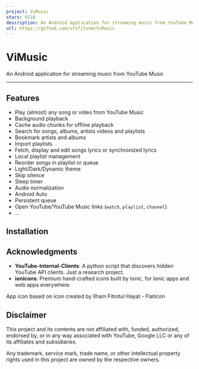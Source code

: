 ```yaml
---
project: ViMusic
stars: 9210
description: An Android application for streaming music from YouTube Music.
url: https://github.com/vfsfitvnm/ViMusic
---
```


ViMusic
=======

An Android application for streaming music from YouTube Music

* * *

Features
--------

-   Play (almost) any song or video from YouTube Music
-   Background playback
-   Cache audio chunks for offline playback
-   Search for songs, albums, artists videos and playlists
-   Bookmark artists and albums
-   Import playlists
-   Fetch, display and edit songs lyrics or synchronized lyrics
-   Local playlist management
-   Reorder songs in playlist or queue
-   Light/Dark/Dynamic theme
-   Skip silence
-   Sleep timer
-   Audio normalization
-   Android Auto
-   Persistent queue
-   Open YouTube/YouTube Music links (`watch`, `playlist`, `channel`)
-   ...

Installation
------------

Acknowledgments
---------------

-   **YouTube-Internal-Clients**: A python script that discovers hidden YouTube API clients. Just a research project.
-   **ionicons**: Premium hand-crafted icons built by Ionic, for Ionic apps and web apps everywhere.

App icon based on icon created by Ilham Fitrotul Hayat - Flaticon

Disclaimer
----------

This project and its contents are not affiliated with, funded, authorized, endorsed by, or in any way associated with YouTube, Google LLC or any of its affiliates and subsidiaries.

Any trademark, service mark, trade name, or other intellectual property rights used in this project are owned by the respective owners.
